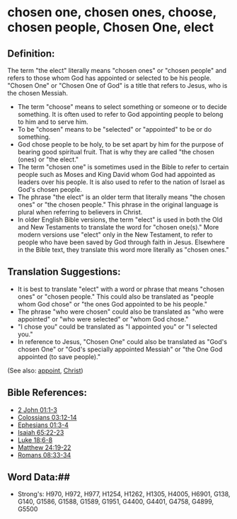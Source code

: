 # chosen one, chosen ones, choose, chosen people, Chosen One, elect #

## Definition: ##

The term "the elect" literally means "chosen ones" or "chosen people" and refers to those whom God has appointed or selected to be his people. "Chosen One" or "Chosen One of God" is a title that refers to Jesus, who is the chosen Messiah.

* The term "choose" means to select something or someone or to decide something. It is often used to refer to God appointing people to belong to him and to serve him.
* To be "chosen" means to be "selected" or "appointed" to be or do something.
* God chose people to be holy, to be set apart by him for the purpose of bearing good spiritual fruit. That is why they are called "the chosen (ones) or "the elect."
* The term "chosen one" is sometimes used in the Bible to refer to certain people such as Moses and King David whom God had appointed as leaders over his people. It is also used to refer to the nation of Israel as God's chosen people.
* The phrase "the elect" is an older term that literally means "the chosen ones" or "the chosen people." This phrase in the original language is plural when referring to believers in Christ.
* In older English Bible versions, the term "elect" is used in both the Old and New Testaments to translate the word for "chosen one(s)." More modern versions use "elect" only in the New Testament, to refer to people who have been saved by God through faith in Jesus. Elsewhere in the Bible text, they translate this word more literally as "chosen ones."

## Translation Suggestions: ##

* It is best to translate "elect" with a word or phrase that means "chosen ones" or "chosen people." This could also be translated as "people whom God chose" or "the ones God appointed to be his people."
* The phrase "who were chosen" could also be translated as "who were appointed" or "who were selected" or "whom God chose."
* "I chose you" could be translated as "I appointed you" or "I selected you."
* In reference to Jesus, "Chosen One" could also be translated as "God's chosen One" or "God's specially appointed Messiah" or "the One God appointed (to save people)."

(See also: [appoint](../kt/appoint.md), [Christ](../kt/christ.md))

## Bible References: ##

* [2 John 01:1-3](rc://en/tn/help/2jn/01/01)
* [Colossians 03:12-14](rc://en/tn/help/col/03/12)
* [Ephesians 01:3-4](rc://en/tn/help/eph/01/03)
* [Isaiah 65:22-23](rc://en/tn/help/isa/65/22)
* [Luke 18:6-8](rc://en/tn/help/luk/18/06)
* [Matthew 24:19-22](rc://en/tn/help/mat/24/19)
* [Romans 08:33-34](rc://en/tn/help/rom/08/33)


## Word Data:##

* Strong's: H970, H972, H977, H1254, H1262, H1305, H4005, H6901, G138, G140, G1586, G1588, G1589, G1951, G4400, G4401, G4758, G4899, G5500

